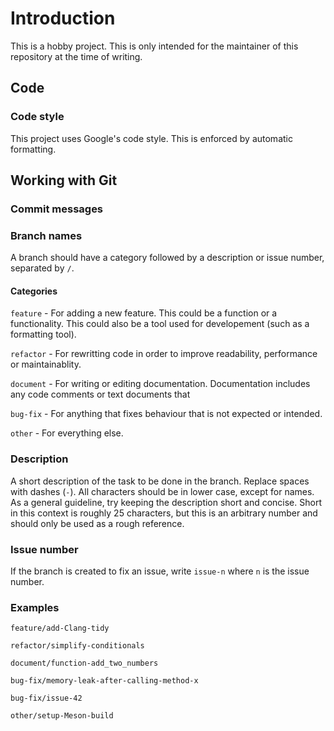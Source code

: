 # Introduction
This is a hobby project. This is only intended for the maintainer of this repository at the time of writing.

## Code
### Code style
This project uses Google's code style. This is enforced by automatic formatting.

## Working with Git
### Commit messages


### Branch names
A branch should have a category followed by a description or issue number, separated by `/`.

#### Categories 
`feature` - For adding a new feature. This could be a function or a functionality. This could also be a tool used for developement (such as a formatting tool).

`refactor` - For rewritting code in order to improve readability, performance or maintainablity. 

`document` - For writing or editing documentation. Documentation includes any code comments or text documents that  

`bug-fix` - For anything that fixes behaviour that is not expected or intended.  
    
`other` - For everything else.

### Description
A short description of the task to be done in the branch. Replace spaces with dashes (`-`). All characters should be in lower case, except for names. As a general guideline, try keeping the description short and concise. Short in this context is roughly 25 characters, but this is an arbitrary number and should only be used as a rough reference. 

### Issue number
If the branch is created to fix an issue, write `issue-n` where `n` is the issue number. 

### Examples
`feature/add-Clang-tidy`

`refactor/simplify-conditionals`

`document/function-add_two_numbers`

`bug-fix/memory-leak-after-calling-method-x`

`bug-fix/issue-42`

`other/setup-Meson-build`
